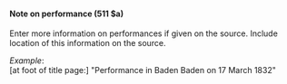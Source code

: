#### Note on performance (511 $a) 

Enter more information on performances if given on the source. Include location of this information on the source.

_Example_:  
[at foot of title page:] "Performance in Baden Baden on 17 March 1832"